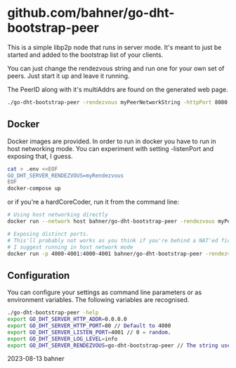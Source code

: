 github.com/bahner/go-dht-bootstrap-peer
===

This is a simple libp2p node that runs in server mode. It's meant to just be started
and added to the bootstrap list of your clients.

You can just change the rendezvous string and run one for your own set of peers. Just start it up and leave it running.

The PeerID along with it's multiAddrs are found on the generated web page.

```bash
./go-dht-bootstrap-peer -rendezvous myPeerNetworkString -httpPort 8080 
```

Docker
---

Docker images are provided. In order to run in docker you have to run in host networking mode. You can experiment with setting -listenPort and exposing that, I guess.

```bash
cat > .env <<EOF
GO_DHT_SERVER_RENDEZVOUS=myRendezvous
EOF
docker-compose up 
```

or if you're a hardCoreCoder, run it from the command line:

```bash
# Using host networking directly
docker run --network host bahner/go-dht-bootstrap-peer -rendezvous myPeerString 

# Exposing distinct ports.
# This'll probably not works as you think if you're behind a NAT'ed firewall.
# I suggest running in host network mode
docker run -p 4000-4001:4000-4001 bahner/go-dht-bootstrap-peer -rendezvous myPeerString
```

Configuration
---

You can configure your settings as command line parameters or as environment variables. The following variables are recognised.

```bash
./go-dht-bootstrap-peer -help
export GO_DHT_SERVER_HTTP_ADDR=0.0.0.0
export GO_DHT_SERVER_HTTP_PORT=80 // Default to 4000
export GO_DHT_SERVER_LISTEN_PORT=4001 // 0 = random. 
export GO_DHT_SERVER_LOG_LEVEL=info
export GO_DHT_SERVER_RENDEZVOUS=go-dht-bootstrap-peer // The string used for your application to group and discover peers. It's required.
```

2023-08-13 bahner
